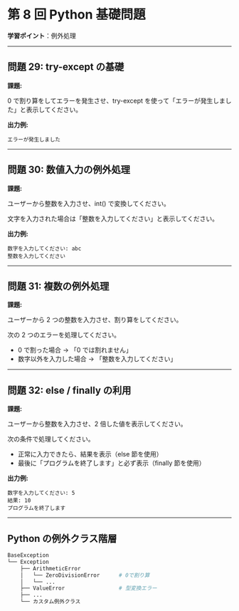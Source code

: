 # 第 8 回 Python 基礎問題

**学習ポイント**：例外処理

---

## **問題 29: try-except の基礎**

**課題:**

0 で割り算をしてエラーを発生させ、try-except を使って「エラーが発生しました」と表示してください。

**出力例:**

```
エラーが発生しました
```

---

## **問題 30: 数値入力の例外処理**

**課題:**

ユーザーから整数を入力させ、int() で変換してください。

文字を入力された場合は「整数を入力してください」と表示してください。

**出力例:**

```
数字を入力してください: abc
整数を入力してください
```

---

## **問題 31: 複数の例外処理**

**課題:**

ユーザーから 2 つの整数を入力させ、割り算をしてください。

次の 2 つのエラーを処理してください。

- 0 で割った場合 → 「0 では割れません」
- 数字以外を入力した場合 → 「整数を入力してください」

---

## **問題 32: else / finally の利用**

**課題:**

ユーザーから整数を入力させ、2 倍した値を表示してください。

次の条件で処理してください。

- 正常に入力できたら、結果を表示（else 節を使用）
- 最後に「プログラムを終了します」と必ず表示（finally 節を使用）

**出力例:**

```
数字を入力してください: 5
結果: 10
プログラムを終了します
```

---

## Python の例外クラス階層

```bash
BaseException
└── Exception
    ├── ArithmeticError
    │   └── ZeroDivisionError      # 0で割り算
    │   └── ...
    ├── ValueError                 # 型変換エラー
    ├── ...
    └── カスタム例外クラス
```
